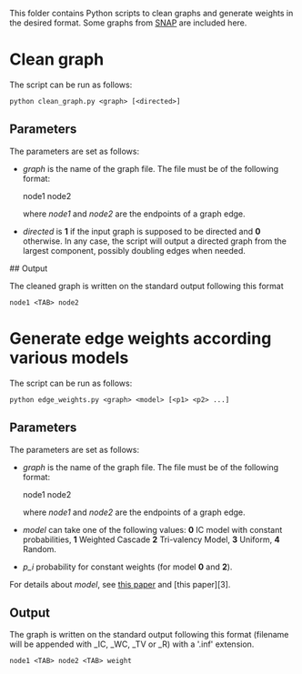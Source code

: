 This folder contains Python scripts to clean graphs and generate weights in
the desired format. Some graphs from [SNAP][1] are included here.

# Clean graph

The script can be run as follows:

    python clean_graph.py <graph> [<directed>]

## Parameters

The parameters are set as follows:

* *graph* is the name of the graph file. The file must be of the following
  format:

    node1 <TAB> node2

  where *node1* and *node2* are the endpoints of a graph edge.

* *directed* is **1** if the input graph is supposed to be directed and **0**
  otherwise. In any case, the script will output a directed graph from the
  largest component, possibly doubling edges when needed.

## Output

The cleaned graph is written on the standard output following this format

    node1 <TAB> node2

# Generate edge weights according various models

The script can be run as follows:

    python edge_weights.py <graph> <model> [<p1> <p2> ...]

## Parameters

The parameters are set as follows:

* *graph* is the name of the graph file. The file must be of the following
  format:

    node1 <TAB> node2

  where *node1* and *node2* are the endpoints of a graph edge.

* *model* can take one of the following values: **0** IC model with constant
  probabilities, **1** Weighted Cascade **2** Tri-valency Model, **3** Uniform,
  **4** Random.
* *p_i* probability for constant weights (for model **0** and **2**).

For details about *model*, see [this paper][2] and [this paper][3].

## Output

The graph is written on the standard output following this format (filename will be appended with _IC, _WC, _TV or _R) with a '.inf' extension.

    node1 <TAB> node2 <TAB> weight


[1]: <https://snap.stanford.edu/data/index.html> "Stanford Large Network Dataset Collection"

[2]: <https://ink.library.smu.edu.sg/sis_research/3981/> "Y. Li, Y. Wang, K. Tan. Influence Maximization on Social Graphs: A Survey. IEEE Transactions on Knowledge and Data Engineering 2018."

[2]: <http://people.cs.umass.edu/~sainyam/papers/SIGMOD17_im_benchmarking.pdf> "A. Arora, S. Galhotra, S. Ranu. Debunking the Myths of Influence Maximization: An In-Depth Benchmarking study. SIGMOD 2017"
